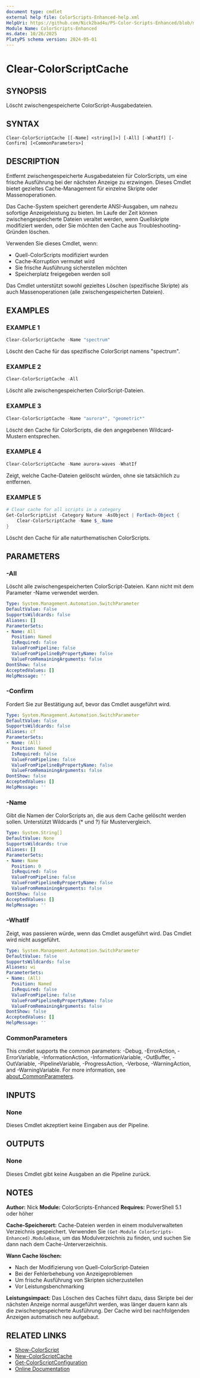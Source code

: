 ```yaml
---
document type: cmdlet
external help file: ColorScripts-Enhanced-help.xml
HelpUri: https://github.com/Nick2bad4u/PS-Color-Scripts-Enhanced/blob/main/ColorScripts-Enhanced/de/Clear-ColorScriptCache.md
Module Name: ColorScripts-Enhanced
ms.date: 10/26/2025
PlatyPS schema version: 2024-05-01
---
```


# Clear-ColorScriptCache

## SYNOPSIS

Löscht zwischengespeicherte ColorScript-Ausgabedateien.

## SYNTAX

```
Clear-ColorScriptCache [[-Name] <string[]>] [-All] [-WhatIf] [-Confirm] [<CommonParameters>]
```

## DESCRIPTION

Entfernt zwischengespeicherte Ausgabedateien für ColorScripts, um eine frische Ausführung bei der nächsten Anzeige zu erzwingen. Dieses Cmdlet bietet gezieltes Cache-Management für einzelne Skripte oder Massenoperationen.

Das Cache-System speichert gerenderte ANSI-Ausgaben, um nahezu sofortige Anzeigeleistung zu bieten. Im Laufe der Zeit können zwischengespeicherte Dateien veraltet werden, wenn Quellskripte modifiziert werden, oder Sie möchten den Cache aus Troubleshooting-Gründen löschen.

Verwenden Sie dieses Cmdlet, wenn:
- Quell-ColorScripts modifiziert wurden
- Cache-Korruption vermutet wird
- Sie frische Ausführung sicherstellen möchten
- Speicherplatz freigegeben werden soll

Das Cmdlet unterstützt sowohl gezieltes Löschen (spezifische Skripte) als auch Massenoperationen (alle zwischengespeicherten Dateien).

## EXAMPLES

### EXAMPLE 1

```powershell
Clear-ColorScriptCache -Name "spectrum"
```

Löscht den Cache für das spezifische ColorScript namens "spectrum".

### EXAMPLE 2

```powershell
Clear-ColorScriptCache -All
```

Löscht alle zwischengespeicherten ColorScript-Dateien.

### EXAMPLE 3

```powershell
Clear-ColorScriptCache -Name "aurora*", "geometric*"
```

Löscht den Cache für ColorScripts, die den angegebenen Wildcard-Mustern entsprechen.

### EXAMPLE 4

```powershell
Clear-ColorScriptCache -Name aurora-waves -WhatIf
```

Zeigt, welche Cache-Dateien gelöscht würden, ohne sie tatsächlich zu entfernen.

### EXAMPLE 5

```powershell
# Clear cache for all scripts in a category
Get-ColorScriptList -Category Nature -AsObject | ForEach-Object {
    Clear-ColorScriptCache -Name $_.Name
}
```

Löscht den Cache für alle naturthematischen ColorScripts.

## PARAMETERS

### -All

Löscht alle zwischengespeicherten ColorScript-Dateien. Kann nicht mit dem Parameter -Name verwendet werden.

```yaml
Type: System.Management.Automation.SwitchParameter
DefaultValue: False
SupportsWildcards: false
Aliases: []
ParameterSets:
- Name: All
  Position: Named
  IsRequired: false
  ValueFromPipeline: false
  ValueFromPipelineByPropertyName: false
  ValueFromRemainingArguments: false
DontShow: false
AcceptedValues: []
HelpMessage: ''
```

### -Confirm

Fordert Sie zur Bestätigung auf, bevor das Cmdlet ausgeführt wird.

```yaml
Type: System.Management.Automation.SwitchParameter
DefaultValue: false
SupportsWildcards: false
Aliases: cf
ParameterSets:
- Name: (All)
  Position: Named
  IsRequired: false
  ValueFromPipeline: false
  ValueFromPipelineByPropertyName: false
  ValueFromRemainingArguments: false
DontShow: false
AcceptedValues: []
HelpMessage: ''
```

### -Name

Gibt die Namen der ColorScripts an, die aus dem Cache gelöscht werden sollen. Unterstützt Wildcards (* und ?) für Mustervergleich.

```yaml
Type: System.String[]
DefaultValue: None
SupportsWildcards: true
Aliases: []
ParameterSets:
- Name: Name
  Position: 0
  IsRequired: false
  ValueFromPipeline: false
  ValueFromPipelineByPropertyName: false
  ValueFromRemainingArguments: false
DontShow: false
AcceptedValues: []
HelpMessage: ''
```

### -WhatIf

Zeigt, was passieren würde, wenn das Cmdlet ausgeführt wird. Das Cmdlet wird nicht ausgeführt.

```yaml
Type: System.Management.Automation.SwitchParameter
DefaultValue: false
SupportsWildcards: false
Aliases: wi
ParameterSets:
- Name: (All)
  Position: Named
  IsRequired: false
  ValueFromPipeline: false
  ValueFromPipelineByPropertyName: false
  ValueFromRemainingArguments: false
DontShow: false
AcceptedValues: []
HelpMessage: ''
```

### CommonParameters

This cmdlet supports the common parameters: -Debug, -ErrorAction, -ErrorVariable,
-InformationAction, -InformationVariable, -OutBuffer, -OutVariable, -PipelineVariable,
-ProgressAction, -Verbose, -WarningAction, and -WarningVariable. For more information, see
[about_CommonParameters](https://go.microsoft.com/fwlink/?LinkID=113216).

## INPUTS

### None

Dieses Cmdlet akzeptiert keine Eingaben aus der Pipeline.

## OUTPUTS

### None

Dieses Cmdlet gibt keine Ausgaben an die Pipeline zurück.



## NOTES

**Author:** Nick
**Module:** ColorScripts-Enhanced
**Requires:** PowerShell 5.1 oder höher

**Cache-Speicherort:**
Cache-Dateien werden in einem modulverwalteten Verzeichnis gespeichert. Verwenden Sie `(Get-Module ColorScripts-Enhanced).ModuleBase`, um das Modulverzeichnis zu finden, und suchen Sie dann nach dem Cache-Unterverzeichnis.

**Wann Cache löschen:**
- Nach der Modifizierung von Quell-ColorScript-Dateien
- Bei der Fehlerbehebung von Anzeigeproblemen
- Um frische Ausführung von Skripten sicherzustellen
- Vor Leistungsbenchmarking

**Leistungsimpact:**
Das Löschen des Caches führt dazu, dass Skripte bei der nächsten Anzeige normal ausgeführt werden, was länger dauern kann als die zwischengespeicherte Ausführung. Der Cache wird bei nachfolgenden Anzeigen automatisch neu aufgebaut.

## RELATED LINKS

- [Show-ColorScript](Show-ColorScript.md)
- [New-ColorScriptCache](New-ColorScriptCache.md)
- [Get-ColorScriptConfiguration](Get-ColorScriptConfiguration.md)
- [Online Documentation](https://github.com/Nick2bad4u/ps-color-scripts-enhanced)
